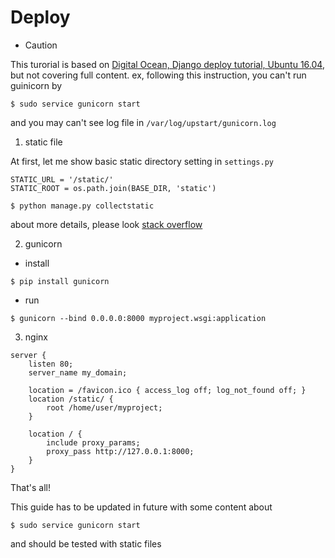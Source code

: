 # Deploy

* Caution

This turorial is based on [Digital Ocean, Django deploy tutorial, Ubuntu 16.04](https://www.digitalocean.com/community/tutorials/how-to-set-up-django-with-postgres-nginx-and-gunicorn-on-ubuntu-16-04), but not covering full content.
ex, following this instruction, you can't run guinicorn by
```
$ sudo service gunicorn start
```
and you may can't see log file in `/var/log/upstart/gunicorn.log`

1. static file

At first, let me show basic static directory setting in `settings.py`
```
STATIC_URL = '/static/'
STATIC_ROOT = os.path.join(BASE_DIR, 'static')
```
```
$ python manage.py collectstatic
```
about more details, please look [stack overflow](http://stackoverflow.com/questions/8687927/django-static-static-url-static-root)

2. gunicorn
* install
```
$ pip install gunicorn
```
* run
```
$ gunicorn --bind 0.0.0.0:8000 myproject.wsgi:application
```

3. nginx
```
server {
    listen 80;
    server_name my_domain;

    location = /favicon.ico { access_log off; log_not_found off; }
    location /static/ {
        root /home/user/myproject;
    }

    location / {
        include proxy_params;
        proxy_pass http://127.0.0.1:8000;
    }
}
```

That's all!

This guide has to be updated in future with some content about
```
$ sudo service gunicorn start
```
and should be tested with static files